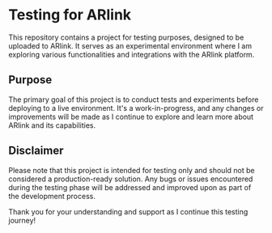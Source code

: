 # Testing for ARlink

This repository contains a project for testing purposes, designed to be uploaded to ARlink. It serves as an experimental environment where I am exploring various functionalities and integrations with the ARlink platform.

## Purpose
The primary goal of this project is to conduct tests and experiments before deploying to a live environment. It's a work-in-progress, and any changes or improvements will be made as I continue to explore and learn more about ARlink and its capabilities.

## Disclaimer
Please note that this project is intended for testing only and should not be considered a production-ready solution. Any bugs or issues encountered during the testing phase will be addressed and improved upon as part of the development process.

Thank you for your understanding and support as I continue this testing journey!
